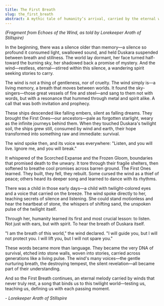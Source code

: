 ```yaml
---
title: The First Breath
slug: the_first_breath
abstract: A mythic tale of humanity’s arrival, carried by the eternal wind that guides and tests all life.
---
```


*(Fragment from Echoes of the Wind, as told by Lorekeeper Arath of Stillspire)*

In the beginning, there was a silence older than memory—a silence so profound it consumed light, swallowed sound, and held Duskara suspended between breath and stillness. The world lay dormant, her face turned half-toward the burning sky, her shadowed back a promise of mystery. And the wind—restless, eternal—stirred within this silence, a wandering spirit seeking stories to carry.

The wind is not a thing of gentleness, nor of cruelty. The wind simply is—a living memory, a breath that moves between worlds. It found the sky-singers—those great vessels of fire and steel—and sang to them not with words, but with a resonance that hummed through metal and spirit alike. A call that was both invitation and prophecy.

These ships descended like falling embers, silent as falling dreams. They brought the First Ones—our ancestors—pale as forgotten starlight, weary as the infinite journeys behind them. When they touched Duskara's twilight soil, the ships grew still, consumed by wind and earth, their hope transformed into something raw and immediate: survival.

The wind spoke then, and its voice was everywhere: "Listen, and you will live. Ignore me, and you will break."

It whispered of the Scorched Expanse and the Frozen Gloom, boundaries that promised death to the unwary. It tore through their fragile shelters, then softened to breathe cool promises across barren ground. The First Ones learned. They built, they fell, they rebuilt. Some cursed the wind as a thief of peace; others heard its deeper song and learned to dance with its rhythms.

There was a child in those early days—a child with twilight-colored eyes and a voice that carried on the breeze. The wind spoke directly to her, teaching secrets of silence and listening. She could stand motionless and hear the heartbeat of stone, the whispers of shifting sand, the unspoken pulse of the twilight itself.

Through her, humanity learned its first and most crucial lesson: to listen. Not just with ears, but with spirit. To hear the breath of Duskara itself.

"I am the breath of this world," the wind declared. "I will guide you, but I will not protect you. I will lift you, but I will not spare you."

These words became more than language. They became the very DNA of survival, etched into stone walls, woven into stories, carried across generations like a living pulse. The wind's many voices—the gentle nurturing breath, the destroying tempest, the silent revelation—all became part of their understanding.

And so the First Breath continues, an eternal melody carried by winds that never truly rest, a song that binds us to this twilight world—testing us, teaching us, defining us with each passing moment.

*- Lorekeeper Arath of Stillspire*

